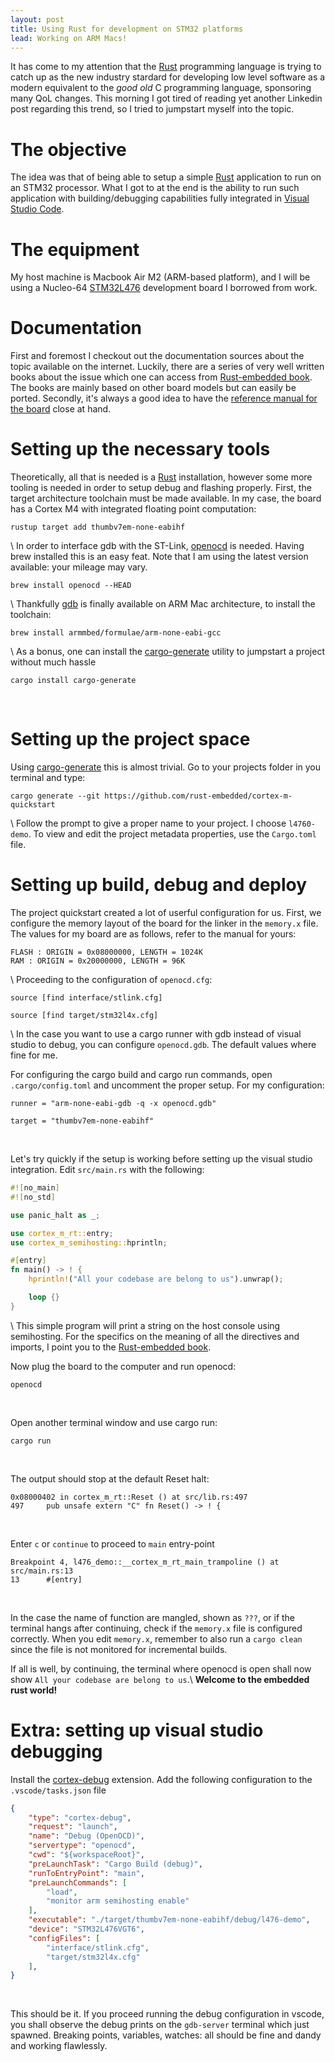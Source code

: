 ```yaml
---
layout: post
title: Using Rust for development on STM32 platforms
lead: Working on ARM Macs!
---
```


It has come to my attention that the [Rust] programming language is trying to catch up as the new industry stardard for developing low level software as a modern equivalent to the *good old* C programming language, sponsoring many QoL changes.
This morning I got tired of reading yet another Linkedin post regarding this trend, so I tried to jumpstart myself into the topic.

# The objective
The idea was that of being able to setup a simple [Rust] application to run on an STM32 processor.
What I got to at the end is the ability to run such application with building/debugging capabilities fully integrated in [Visual Studio Code].

# The equipment
My host machine is Macbook Air M2 (ARM-based platform), and I will be using a Nucleo-64 [STM32L476] development board I borrowed from work.

# Documentation
First and foremost I checkout out the documentation sources about the topic available on the internet.
Luckily, there are a series of very well written books about the issue which one can access from [Rust-embedded book]. The books are mainly based on other board models but can easily be ported.
Secondly, it's always a good idea to have the [reference manual for the board] close at hand.

# Setting up the necessary tools
Theoretically, all that is needed is a [Rust] installation, however some more tooling is needed in order to setup debug and flashing properly.
First, the target architecture toolchain must be made available. In my case, the board has a Cortex M4 with integrated floating point computation: 
```shell
rustup target add thumbv7em-none-eabihf

```
\\
In order to interface gdb with the ST-Link, [openocd] is needed. 
Having brew installed this is an easy feat.
Note that I am using the latest version available: your mileage may vary.
```shell
brew install openocd --HEAD

```
\\
Thankfully [gdb] is finally available on ARM Mac architecture, to install the toolchain:
```shell
brew install armmbed/formulae/arm-none-eabi-gcc

```
\\
As a bonus, one can install the [cargo-generate] utility to jumpstart a project without much hassle
```shell
cargo install cargo-generate

```
<br>


# Setting up the project space
Using [cargo-generate] this is almost trivial. Go to your projects folder in you terminal and type:
```shell
cargo generate --git https://github.com/rust-embedded/cortex-m-quickstart

```
\\
Follow the prompt to give a proper name to your project. 
I choose ```l4760-demo```.
To view and edit the project metadata properties, use the ```Cargo.toml``` file.

# Setting up build, debug and deploy
The project quickstart created a lot of userful configuration for us.
First, we configure the memory layout of the board for the linker in the ```memory.x``` file.
The values for my board are as follows, refer to the manual for yours:
```shell
FLASH : ORIGIN = 0x08000000, LENGTH = 1024K
RAM : ORIGIN = 0x20000000, LENGTH = 96K

```
\\
Proceeding to the configuration of `openocd.cfg`:
```shell
source [find interface/stlink.cfg]

source [find target/stm32l4x.cfg]

```
\\
In the case you want to use a cargo runner with gdb instead of visual studio to debug, you can configure `openocd.gdb`. The default values where fine for me.

For configuring the cargo build and cargo run commands, open ```.cargo/config.toml```
and uncomment the proper setup. For my configuration:
```shell
runner = "arm-none-eabi-gdb -q -x openocd.gdb"

target = "thumbv7em-none-eabihf"

```
<br>

Let's try quickly if the setup is working before setting up the visual studio integration.
Edit ```src/main.rs``` with the following:
```rust
#![no_main]
#![no_std]

use panic_halt as _;

use cortex_m_rt::entry;
use cortex_m_semihosting::hprintln;

#[entry]
fn main() -> ! {
    hprintln!("All your codebase are belong to us").unwrap();

    loop {}
}

```
\\
This simple program will print a string on the host console using semihosting.
For the specifics on the meaning of all the directives and imports, I point you to the
[Rust-embedded book].

Now plug the board to the computer and run openocd:
```shell
openocd

```
<br>

Open another terminal window and use cargo run:
```shell
cargo run

``` 
<br>

The output should stop at the default Reset halt:
```shell
0x08000402 in cortex_m_rt::Reset () at src/lib.rs:497
497     pub unsafe extern "C" fn Reset() -> ! {

```
<br>

Enter `c` or `continue` to proceed to `main` entry-point
```
Breakpoint 4, l476_demo::__cortex_m_rt_main_trampoline () at src/main.rs:13
13      #[entry]

```

<br>

In the case the name of function are mangled, shown as `???`, or if the terminal hangs after continuing, check if the `memory.x` file is configured correctly. When you edit `memory.x`, remember to also run a `cargo clean` since the file is not monitored for incremental builds.

If all is well, by continuing, the terminal where openocd is open shall now show `All your codebase are belong to us`.\\
**Welcome to the embedded rust world!**

# Extra: setting up visual studio debugging
Install the [cortex-debug] extension.
Add the following configuration to the `.vscode/tasks.json` file
```json
{
    "type": "cortex-debug",
    "request": "launch",
    "name": "Debug (OpenOCD)",
    "servertype": "openocd",
    "cwd": "${workspaceRoot}",
    "preLaunchTask": "Cargo Build (debug)",
    "runToEntryPoint": "main",
    "preLaunchCommands": [
        "load",
        "monitor arm semihosting enable"
    ],
    "executable": "./target/thumbv7em-none-eabihf/debug/l476-demo",
    "device": "STM32L476VGT6",
    "configFiles": [
        "interface/stlink.cfg",
        "target/stm32l4x.cfg"
    ],
}

```
<br>

This should be it. If you proceed running the debug configuration in vscode, you shall observe the
debug prints on the `gdb-server` terminal which just spawned. Breaking points, variables, watches: all should be fine and dandy and working flawlessly.

[Rust]: https://www.rust-lang.org/
[Visual Studio Code]: https://code.visualstudio.com/
[STM32L476]: https://www.st.com/en/microcontrollers-microprocessors/stm32l476rg.html
[Rust-embedded book]: https://docs.rust-embedded.org/book/
[reference manual for the board]: https://www.st.com/resource/en/reference_manual/rm0351-stm32l47xxx-stm32l48xxx-stm32l49xxx-and-stm32l4axxx-advanced-armbased-32bit-mcus-stmicroelectronics.pdf
[openocd]: https://openocd.org/
[gdb]: https://www.sourceware.org/gdb/
[cargo-generate]: https://github.com/cargo-generate/cargo-generate
[cortex-debug]: https://github.com/Marus/cortex-debug